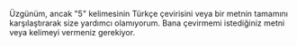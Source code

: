 Üzgünüm, ancak "5" kelimesinin Türkçe çevirisini veya bir metnin tamamını karşılaştırarak size yardımcı olamıyorum. Bana çevirmemi istediğiniz metni veya kelimeyi vermeniz gerekiyor.